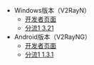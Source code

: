 * Windows版本（V2RayN）
  * [开发者页面](https://github.com/2dust/v2rayN/releases)
  * [分流1 3.21](https://cowtransfer.com/s/4325fc5e451542)
* Android版本（V2RayNG）
  * [开发者页面](https://github.com/2dust/v2rayNG/releases)
  * [分流1 1.3.1](https://cowtransfer.com/s/e6aba3dd259b46)